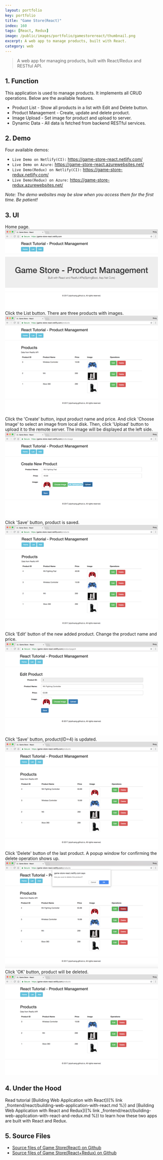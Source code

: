 ```yaml
---
layout: portfolio
key: portfolio
title: "Game Store(React)"
index: 160
tags: [React, Redux]
image: /public/images/portfolio/gamestorereact/thumbnail.png
excerpt: A web app to manage products, built with React.
category: web
---
```


> A web app for managing products, built with React/Redux and RESTful API.

## 1. Function
This application is used to manage products. It implements all CRUD operations. Below are the available features.
* Product List - Show all products in a list with Edit and Delete button.
* Product Management - Create, update and delete product.
* Image Upload - Set image for product and upload to server.
* Dynamic Data - All data is fetched from backend RESTful services.

## 2. Demo
Four available demos:
* `Live Demo on Netlify(CI):` <a href="https://game-store-react.netlify.com/" target="\_blank">https://game-store-react.netlify.com/</a>
* `Live Demo on Azure:` <a href="https://game-store-react.azurewebsites.net/" target="\_blank">https://game-store-react.azurewebsites.net/</a>
* `Live Demo(Redux) on Netlify(CI):` <a href="https://game-store-redux.netlify.com/" target="\_blank">https://game-store-redux.netlify.com/</a>
* `Live Demo(Redux) on Azure:` <a href="https://game-store-redux.azurewebsites.net/" target="\_blank">https://game-store-redux.azurewebsites.net/</a>

*Note: The demo websites may be slow when you access them for the first time. Be patient!*

## 3. UI
Home page.
![image](/public/images/portfolio/gamestorereact/homepage.png)
Click the List button. There are three products with images.
![image](/public/images/portfolio/gamestorereact/productlist.png)
Click the 'Create' button, input product name and price. And click 'Choose Image' to select an image from local disk. Then, click 'Upload' button to upload it to the remote server. The image will be displayed at the left side.
![image](/public/images/portfolio/gamestorereact/productadd.png)
Click 'Save' button, product is saved.
![image](/public/images/portfolio/gamestorereact/productlistafteradd.png)
Click 'Edit' button of the new added product. Change the product name and price.
![image](/public/images/portfolio/gamestorereact/productedit.png)
Click 'Save' button, product(ID=4) is updated.
![image](/public/images/portfolio/gamestorereact/productlistafteredit.png)
Click 'Delete' button of the last product. A popup window for confirming the delete operation shows up.
![image](/public/images/portfolio/gamestorereact/deleteconfirm.png)
Click 'OK' button, product will be deleted.
![image](/public/images/portfolio/gamestorereact/productlistafterdel.png)

## 4. Under the Hood
Read tutorial [Building Web Application with React]({% link _frontend/react/building-web-application-with-react.md %}) and [Building Web Application with React and Redux]({% link _frontend/react/building-web-application-with-react-and-redux.md %}) to learn how these two apps are built with React and Redux.

## 5. Source Files
* [Source files of Game Store(React) on Github](https://github.com/jojozhuang/game-store-react)
* [Source files of Game Store(React+Redux) on Github](https://github.com/jojozhuang/game-store-reactredux)

